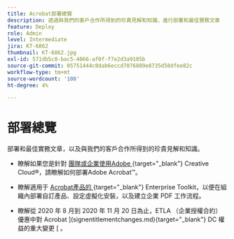 ```yaml
---
title: Acrobat部署總覽
description: 透過與我們的客戶合作所得到的珍貴見解和知識，進行部署和最佳實務文章
feature: Deploy
role: Admin
level: Intermediate
jira: KT-6862
thumbnail: KT-6862.jpg
exl-id: 571db5c8-bac5-4066-af0f-f7e2d3a9105b
source-git-commit: 05751444c0dab6eccd7076889e8735d58dfee82c
workflow-type: tm+mt
source-wordcount: '108'
ht-degree: 4%

---
```


# 部署總覽

部署和最佳實務文章，以及與我們的客戶合作所得到的珍貴見解和知識。

* 瞭解如果您是針對 [ 團隊或企業使用Adobe ](https://helpx.adobe.com/enterprise/using/deploying-acrobat.html) {target="_blank"} Creative Cloud®，請瞭解如何部署Adobe Acrobat™。

* 瞭解適用于 [ Acrobat產品的 ](https://www.adobe.com/devnet-docs/acrobatetk/index.html) {target="_blank"} Enterprise Toolkit，以便在組織內部署自訂產品、設定虛擬化安裝，以及建立企業 PDF 工作流程。

* 瞭解從 2020 年 8 月到 2020 年 11 月 20 日為止，ETLA （企業授權合約） 優惠中對 Acrobat ](signentitlementchanges.md){target="_blank"} DC 權益的重大變更 [ 。
